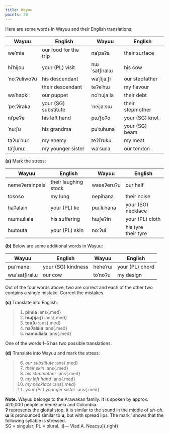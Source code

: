 ```yaml
---
title: Wayuu
points: 20
---
```


Here are some words in Wayuu and their English translations:

| Wayuu | English | Wayuu | English |
| - | - | - | - |
| weˈmia | our food for the trip | naˈpaʔa | their surface |
| hiˈhijou | your (PL) visit | nɯˈsatʃiralɯ | his cow |
| ˈnoːʔuliwoʔu | his descendant | waˈʃijaːʃi | our stepfather |
| | their descendant | teʔeˈhɯ | my flavour |
| waˈhapkiː | our puppet | noˈhujaːla | their debt |
| ˈpeːʔiraka | your (SG) substitute | ˈneijaːsɯ | their stepmother |
| niˈpeʔe |his left hand | pɯˈʃoʔo |your (SG) knot |
| ˈnuːʃu |his grandma | puˈtuhuna| your (SG) beam |
| taʔɯˈnɯː |my enemy | teʔiˈruku |my meat |
| taˈʃunuː |my younger sister | waˈsɯla |our tendon |



**(a)** Mark the stress:

| Wayuu | English | Wayuu | English |
| - | - | - | -| 
| nemeʔerainpala | their laughing stock |waseʔeruʔu| our half |
| tososo | my lung | nepihana | their noise |
| haʔalain | your (PL) lie | pɯːliːhana | your (SG) necklace |
| nɯmɯliala | his suffering | hɯʃeʔin | your (PL) cloth |
| hɯtouta | your (PL) skin | noːʔui | his tyre<br>their tyre |

**(b)** Below are some additional words in Wayuu:

| Wayuu | English | Wayuu | English|
|- | - | - |- |
| pɯˈmaneː | your (SG) kindness | heheˈrɯ | your (PL) chord |
| wɯˈsatʃiralɯ | our cow | toˈnoʔu | my design |

Out of the four words above, two are correct and each of the other two contains a single
mistake. Correct the mistakes.

**(c)** Translate into English:
> 1. **pimia** :ans{.med}
> 2. **hɯʃijaːʃi** :ans{.med}
> 3. **touʃu** :ans{.med}
> 4. **naʔalain** :ans{.med}
> 5. **namɯliala** :ans{.med}

One of the words 1–5 has two
possible translations.

**(d)** Translate into Wayuu and mark the stress:

> 6. *our substitute* :ans{.med}
> 7. *their skin* :ans{.med}
> 8. *his stepmother* :ans{.med}
> 9. *my left hand* :ans{.med}
> 10. *my necklace* :ans{.med}
> 11. *your (PL) younger sister* :ans{.med}

**Note.** Wayuu belongs to the Arawakan family. It is spoken by approx. 420,000 people in
Venezuela and Colombia.
<br>**ʔ** represents the glottal stop, it is similar to the sound in the middle of *uh-oh*. **ɯ** is
pronounced similar to **u**, but with spread lips. The mark **ˈ** shows that the following syllable
is stressed.
<br>SG = singular; PL = plural. :i[— Vlad A. Neacșu]{.right}